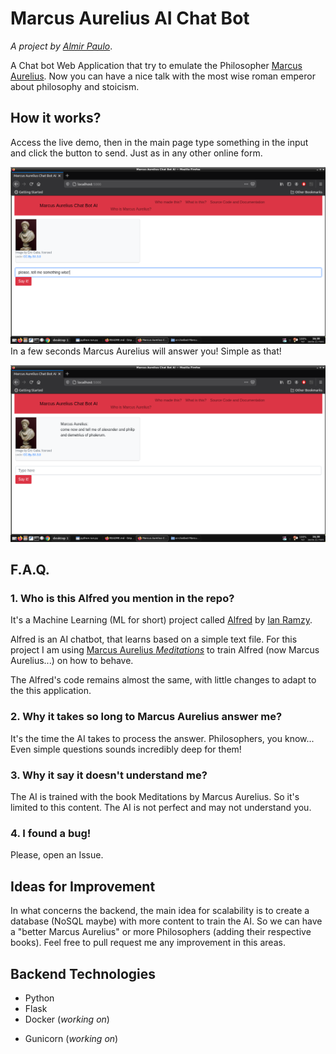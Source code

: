 # Marcus Aurelius AI Chat Bot
*A project by [Almir Paulo](https://github.com/AlmirPaulo)*.

A Chat bot Web Application that try to emulate the Philosopher [Marcus Aurelius](https://en.wikipedia.org/wiki/Marcus_Aurelius). Now you can have a nice talk with the most wise roman emperor about philosophy and stoicism. 

## How it works?

Access the live demo, then in the main page type something in the input and click the button to send. Just as in any other online form.

![screen 1](https://raw.githubusercontent.com/AlmirPaulo/ai-chatbot-Marcus-Aurelius/master/screen.png)
In a few seconds Marcus Aurelius will answer you! Simple as that!

![screen 2](https://raw.githubusercontent.com/AlmirPaulo/ai-chatbot-Marcus-Aurelius/master/screen2.png)

## F.A.Q.

### 1. Who is this Alfred you mention in the repo?

It's a Machine Learning (ML for short) project called [Alfred](https://github.com/ianramzy/ai-chatbot) by [Ian Ramzy](https://github.com/ianramzy).

Alfred is an AI chatbot, that learns based on a simple text file. For this project I am using [Marcus Aurelius *Meditations*](https://en.wikipedia.org/wiki/Meditations) to train Alfred (now Marcus Aurelius...) on how to behave. 

The Alfred's code remains almost the same, with little changes to adapt to the this application. 

### 2. Why it takes so long to Marcus Aurelius answer me?

It's the time the AI takes to process the answer. Philosophers, you know... Even simple questions sounds incredibly deep for them!

### 3. Why it say it doesn't understand me?

The AI is trained with the book Meditations by Marcus Aurelius. So it's limited to this content. The AI is not perfect and may not understand you. 

### 4. I found a bug!

Please,  open an Issue.

## Ideas for Improvement

In what concerns the backend, the main idea for scalability is to create a database (NoSQL maybe) with more content to train the AI. So we can have a "better Marcus Aurelius" or more Philosophers (adding their respective books). Feel free to pull request me any improvement in this  areas.

## Backend Technologies
* Python
* Flask
* Docker (*working on*)
<!--* Nginx (as a reverse proxy) (*working on*)-->
* Gunicorn (*working on*)



